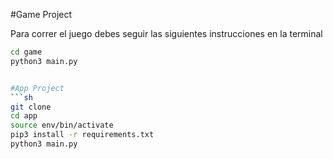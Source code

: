 #Game Project

Para correr el juego debes seguir las siguientes instrucciones en la terminal

```sh
cd game
python3 main.py


#App Project
```sh
git clone
cd app
source env/bin/activate
pip3 install -r requirements.txt
python3 main.py
